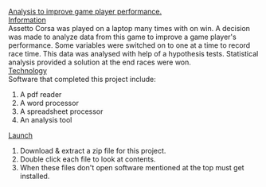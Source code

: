 <ins>Analysis to improve game player performance.</ins><br>
<ins>Information</ins><br>
Assetto Corsa was played on a laptop many times with on win. A decision was made to analyze data from this game to improve a game player's performance. Some variables were switched on to one at a time to record race time. This data was analysed with help of a hypothesis tests. Statistical analysis provided a solution at the end races were won.<br>
<ins>Technology</ins><br>
Software that completed this project include:
1. A pdf reader
2. A word processor
3. A spreadsheet processor
4. An analysis tool<br>

<ins>Launch</ins><br>
1. Download & extract a zip file for this project.
2. Double click each file to look at contents.
3. When these files don't open software mentioned at the top must get installed.
